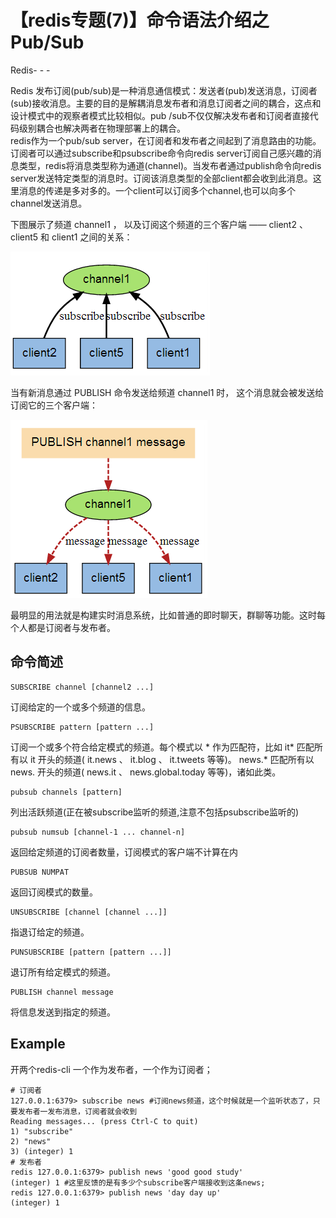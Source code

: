 # 【redis专题(7)】命令语法介绍之Pub/Sub

Redis- - -

Redis 发布订阅(pub/sub)是一种消息通信模式：发送者(pub)发送消息，订阅者(sub)接收消息。主要的目的是解耦消息发布者和消息订阅者之间的耦合，这点和设计模式中的观察者模式比较相似。pub /sub不仅仅解决发布者和订阅者直接代码级别耦合也解决两者在物理部署上的耦合。   
redis作为一个pub/sub server，在订阅者和发布者之间起到了消息路由的功能。订阅者可以通过subscribe和psubscribe命令向redis server订阅自己感兴趣的消息类型，redis将消息类型称为通道(channel)。当发布者通过publish命令向redis server发送特定类型的消息时。订阅该消息类型的全部client都会收到此消息。这里消息的传递是多对多的。一个client可以订阅多个channel,也可以向多个channel发送消息。

下图展示了频道 channel1 ， 以及订阅这个频道的三个客户端 —— client2 、 client5 和 client1 之间的关系：

![pubsub1.png-7kB][0]

当有新消息通过 PUBLISH 命令发送给频道 channel1 时， 这个消息就会被发送给订阅它的三个客户端：

![pubsub2.png-10.4kB][1]

最明显的用法就是构建实时消息系统，比如普通的即时聊天，群聊等功能。这时每个人都是订阅者与发布者。

## 命令简述

    SUBSCRIBE channel [channel2 ...] 
    

订阅给定的一个或多个频道的信息。

    PSUBSCRIBE pattern [pattern ...] 
    

订阅一个或多个符合给定模式的频道。每个模式以 * 作为匹配符，比如 it* 匹配所有以 it 开头的频道( it.news 、 it.blog 、 it.tweets 等等)。 news.* 匹配所有以 news. 开头的频道( news.it 、 news.global.today 等等)，诸如此类。

    pubsub channels [pattern]
    

列出活跃频道(正在被subscribe监听的频道,注意不包括psubscribe监听的)

    pubsub numsub [channel-1 ... channel-n] 
    

返回给定频道的订阅者数量，订阅模式的客户端不计算在内

    PUBSUB NUMPAT 
    

返回订阅模式的数量。

    UNSUBSCRIBE [channel [channel ...]] 
    

指退订给定的频道。

    PUNSUBSCRIBE [pattern [pattern ...]] 
    

退订所有给定模式的频道。

    PUBLISH channel message 
    

将信息发送到指定的频道。

## Example

开两个redis-cli 一个作为发布者，一个作为订阅者；

    

    # 订阅者
    127.0.0.1:6379> subscribe news #订阅news频道，这个时候就是一个监听状态了，只要发布者一发布消息，订阅者就会收到
    Reading messages... (press Ctrl-C to quit)
    1) "subscribe"
    2) "news"
    3) (integer) 1
    # 发布者
    redis 127.0.0.1:6379> publish news 'good good study'
    (integer) 1 #这里反馈的是有多少个subscribe客户端接收到这条news;
    redis 127.0.0.1:6379> publish news 'day day up'
    (integer) 1

[0]: ./pubsub1.png
[1]: ./pubsub2.png